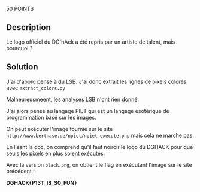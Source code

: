 50 POINTS

## Description
Le logo officiel du DG'hAck a été repris par un artiste de talent, mais pourquoi ?

## Solution
J'ai d'abord pensé à du LSB. J'ai donc extrait les lignes de pixels colorés avec `extract_colors.py`

Malheureusmeent, les analyses LSB n'ont rien donné.

J'ai alors pensé au langage PIET qui est un langage ésotérique de programmation basé sur les images.

On peut exécuter l'image fournie sur le site `http://www.bertnase.de/npiet/npiet-execute.php` mais cela ne marche pas.

En lisant la doc, on comprend qu'il faut noircir le logo du DGHACK pour que seuls les pixels en plus soient exécutés.

Avec la version `black.png`, on obtient le flag en exécutant l'image sur le site précédent :

**DGHACK{P13T_IS_S0_FUN}**